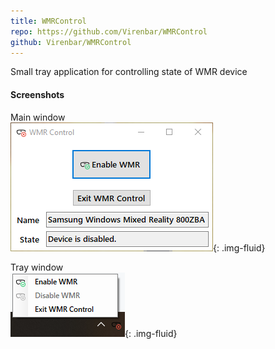 ```yaml
---
title: WMRControl
repo: https://github.com/Virenbar/WMRControl
github: Virenbar/WMRControl
---
```

Small tray application for controlling state of WMR device

#### Screenshots

Main window  
![modesets](/assets/images/wmrcontrol/window.png){: .img-fluid}

Tray window  
![tray](/assets/images/wmrcontrol//tray.png){: .img-fluid}
